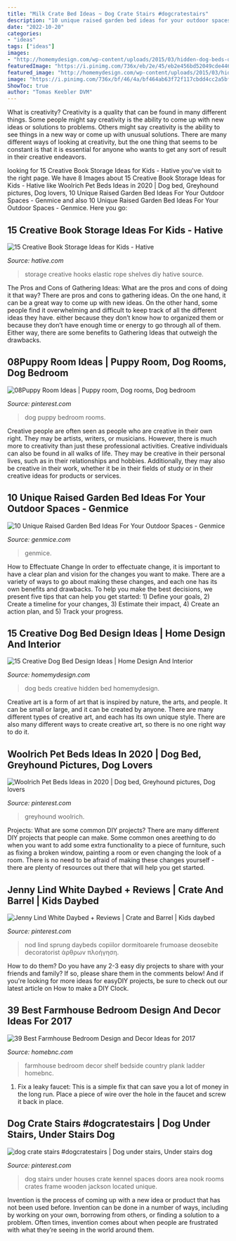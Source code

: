 ```yaml
---
title: "Milk Crate Bed Ideas ~ Dog Crate Stairs #dogcratestairs"
description: "10 unique raised garden bed ideas for your outdoor spaces"
date: "2022-10-20"
categories:
- "ideas"
tags: ["ideas"]
images:
- "http://homemydesign.com/wp-content/uploads/2015/03/hidden-dog-beds-design.jpg"
featuredImage: "https://i.pinimg.com/736x/eb/2e/45/eb2e456bd52049cde4461aba3786cdd6.jpg"
featured_image: "http://homemydesign.com/wp-content/uploads/2015/03/hidden-dog-beds-design.jpg"
image: "https://i.pinimg.com/736x/bf/46/4a/bf464ab63f72f117cbdd4cc2a5bf5cca.jpg"
ShowToc: true
author: "Tomas Keebler DVM"
---
```



What is creativity?
Creativity is a quality that can be found in many different things. Some people might say creativity is the ability to come up with new ideas or solutions to problems. Others might say creativity is the ability to see things in a new way or come up with unusual solutions. There are many different ways of looking at creativity, but the one thing that seems to be constant is that it is essential for anyone who wants to get any sort of result in their creative endeavors.

	

		
looking for 15 Creative Book Storage Ideas for Kids - Hative you've visit to the right page. We have 8 Images about 15 Creative Book Storage Ideas for Kids - Hative like Woolrich Pet Beds Ideas in 2020 | Dog bed, Greyhound pictures, Dog lovers, 10 Unique Raised Garden Bed Ideas For Your Outdoor Spaces - Genmice and also 10 Unique Raised Garden Bed Ideas For Your Outdoor Spaces - Genmice. Here you go:
		
    
## 15 Creative Book Storage Ideas For Kids - Hative

<img loading=lazy src="https://hative.com/wp-content/uploads/2014/11/book-storage/7-book-shelves-with-hooks-and-elastic-rope.jpg" onerror="this.onerror=null;this.src='https://tse3.mm.bing.net/th?id=OIP.B0AXKWyBVmloq--FMa5ZigHaLH&amp;pid=15.1';" alt="15 Creative Book Storage Ideas for Kids - Hative">

_Source: hative.com_

>storage creative hooks elastic rope shelves diy hative source. 

	

The Pros and Cons of Gathering Ideas: What are the pros and cons of doing it that way?
There are pros and cons to gathering ideas. On the one hand, it can be a great way to come up with new ideas. On the other hand, some people find it overwhelming and difficult to keep track of all the different ideas they have. either because they don’t know how to organized them or because they don’t have enough time or energy to go through all of them. Either way, there are some benefits to Gathering Ideas that outweigh the drawbacks.

    
## 08Puppy Room Ideas | Puppy Room, Dog Rooms, Dog Bedroom

<img loading=lazy src="https://i.pinimg.com/736x/bf/46/4a/bf464ab63f72f117cbdd4cc2a5bf5cca.jpg" onerror="this.onerror=null;this.src='https://tse3.mm.bing.net/th?id=OIP.GGT25KZ8NF_5PVnTekZmrwHaJ3&amp;pid=15.1';" alt="08Puppy Room Ideas | Puppy room, Dog rooms, Dog bedroom">

_Source: pinterest.com_

>dog puppy bedroom rooms. 

	

Creative people are often seen as people who are creative in their own right. They may be artists, writers, or musicians. However, there is much more to creativity than just these professional activities. Creative individuals can also be found in all walks of life. They may be creative in their personal lives, such as in their relationships and hobbies. Additionally, they may also be creative in their work, whether it be in their fields of study or in their creative ideas for products or services.

    
## 10 Unique Raised Garden Bed Ideas For Your Outdoor Spaces - Genmice

<img loading=lazy src="https://genmice.com/design-ideas/Look-At-These-12-Unique--Fun-Raised-Garden-Bed-Ideas/44.jpeg" onerror="this.onerror=null;this.src='https://tse2.mm.bing.net/th?id=OIP._ZSW9oFnmpxqKH2I56LMYAHaGu&amp;pid=15.1';" alt="10 Unique Raised Garden Bed Ideas For Your Outdoor Spaces - Genmice">

_Source: genmice.com_

>genmice. 

	

How to Effectuate Change
In order to effectuate change, it is important to have a clear plan and vision for the changes you want to make. There are a variety of ways to go about making these changes, and each one has its own benefits and drawbacks. To help you make the best decisions, we present five tips that can help you get started: 1) Define your goals, 2) Create a timeline for your changes, 3) Estimate their impact, 4) Create an action plan, and 5) Track your progress.

    
## 15 Creative Dog Bed Design Ideas | Home Design And Interior

<img loading=lazy src="http://homemydesign.com/wp-content/uploads/2015/03/hidden-dog-beds-design.jpg" onerror="this.onerror=null;this.src='https://tse3.mm.bing.net/th?id=OIP.oTqVJ2VU4kApXp7GoG-ooAHaKi&amp;pid=15.1';" alt="15 Creative Dog Bed Design Ideas | Home Design And Interior">

_Source: homemydesign.com_

>dog beds creative hidden bed homemydesign. 

	

Creative art is a form of art that is inspired by nature, the arts, and people. It can be small or large, and it can be created by anyone. There are many different types of creative art, and each has its own unique style. There are also many different ways to create creative art, so there is no one right way to do it.

    
## Woolrich Pet Beds Ideas In 2020 | Dog Bed, Greyhound Pictures, Dog Lovers

<img loading=lazy src="https://i.pinimg.com/736x/ea/52/61/ea5261680c84d305d7a66c9ee23d0f3f.jpg" onerror="this.onerror=null;this.src='https://tse1.mm.bing.net/th?id=OIP._hrwyx_AkLbdosDkRGRnnAHaHa&amp;pid=15.1';" alt="Woolrich Pet Beds Ideas in 2020 | Dog bed, Greyhound pictures, Dog lovers">

_Source: pinterest.com_

>greyhound woolrich. 

	

Projects: What are some common DIY projects?
There are many different DIY projects that people can make. Some common ones areething to do when you want to add some extra functionality to a piece of furniture, such as fixing a broken window, painting a room or even changing the look of a room. There is no need to be afraid of making these changes yourself - there are plenty of resources out there that will help you get started.

    
## Jenny Lind White Daybed + Reviews | Crate And Barrel | Kids Daybed

<img loading=lazy src="https://i.pinimg.com/736x/49/e1/a4/49e1a4291225417f01c94db6c3f7da70.jpg" onerror="this.onerror=null;this.src='https://tse4.mm.bing.net/th?id=OIP.EyPOdN9Xw0qAUWtbppwRIwHaHa&amp;pid=15.1';" alt="Jenny Lind White Daybed + Reviews | Crate and Barrel | Kids daybed">

_Source: pinterest.com_

>nod lind sprung daybeds copiilor dormitoarele frumoase deosebite decoratorist άρθρων πλοήγηση. 

	

How to do them?
Do you have any 2-3 easy diy projects to share with your friends and family? If so, please share them in the comments below! And if you're looking for more ideas for easyDIY projects, be sure to check out our latest article on How to make a DIY Clock.

    
## 39 Best Farmhouse Bedroom Design And Decor Ideas For 2017

<img loading=lazy src="https://cdn.homebnc.com/homeimg/2017/06/14-farmhouse-bedroom-design-decor-ideas-homebnc.jpg" onerror="this.onerror=null;this.src='https://tse2.mm.bing.net/th?id=OIP.uVsX-fDRbty50q_jdF6WMQHaLm&amp;pid=15.1';" alt="39 Best Farmhouse Bedroom Design and Decor Ideas for 2017">

_Source: homebnc.com_

>farmhouse bedroom decor shelf bedside country plank ladder homebnc. 

	

1. Fix a leaky faucet: This is a simple fix that can save you a lot of money in the long run. Place a piece of wire over the hole in the faucet and screw it back in place.

    
## Dog Crate Stairs #dogcratestairs | Dog Under Stairs, Under Stairs Dog

<img loading=lazy src="https://i.pinimg.com/736x/eb/2e/45/eb2e456bd52049cde4461aba3786cdd6.jpg" onerror="this.onerror=null;this.src='https://tse4.mm.bing.net/th?id=OIP.Lwz5pAsRE2q2phSv_-3T3QHaJ3&amp;pid=15.1';" alt="dog crate stairs #dogcratestairs | Dog under stairs, Under stairs dog">

_Source: pinterest.com_

>dog stairs under houses crate kennel spaces doors area nook rooms crates frame wooden jackson located unique. 

	

Invention is the process of coming up with a new idea or product that has not been used before. Invention can be done in a number of ways, including by working on your own, borrowing from others, or finding a solution to a problem. Often times, invention comes about when people are frustrated with what they’re seeing in the world around them.


